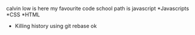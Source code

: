 calvin low is here
my favourite code school path is javascript
*Javascripts
*CSS
*HTML
* Killing history using git rebase ok

